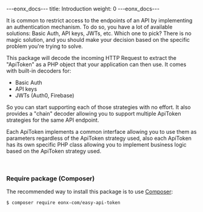 ---eonx_docs---
title: Introduction
weight: 0
---eonx_docs---

It is common to restrict access to the endpoints of an API by implementing an authentication mechanism.
To do so, you have a lot of available solutions: Basic Auth, API keys, JWTs, etc.
Which one to pick?
There is no magic solution, and you should make your decision based on the specific
problem you're trying to solve.


This package will decode the incoming HTTP Request to extract the "ApiToken" as a PHP object that your application can
then use. It comes with built-in decoders for:
- Basic Auth
- API keys
- JWTs (Auth0, Firebase)

So you can start supporting each of those strategies with no effort. It also provides a "chain" decoder allowing you
to support multiple ApiToken strategies for the same API endpoint.


Each ApiToken implements a common interface allowing you to use them as parameters regardless of the ApiToken strategy
used, also each ApiToken has its own specific PHP class allowing you to implement business logic based on the ApiToken
strategy used.

<br>

### Require package (Composer)

The recommended way to install this package is to use [Composer][1]:

```bash
$ composer require eonx-com/easy-api-token
```

[1]: https://getcomposer.org/
